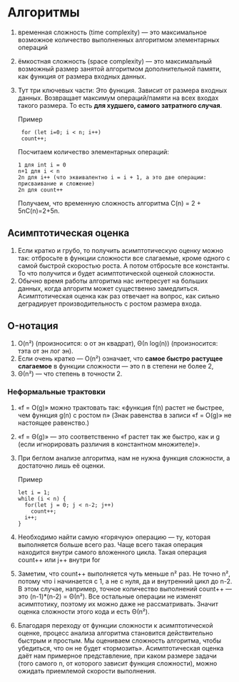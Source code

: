 # Алгоритмы
1. временная сложность (time complexity) — это максимальное возможное количество выполненных алгоритмом элементарных операций
1. ёмкостная сложность (space complexity) — это максимальный возможный размер занятой алгоритмом дополнительной памяти, как функция от размера входных данных.
1. Тут три ключевых части: Это функция. Зависит от размера входных данных. Возвращает максимум операций/памяти на всех входах такого размера. То есть **для худшего, самого затратного случая**.
   
   Пример
   ```
    for (let i=0; i < n; i++)
    count++;
    ```
    Посчитаем количество элементарных операций:
    ```
    1 для int i = 0
    n+1 для i < n
    2n для i++ (что эквивалентно i = i + 1, а это две операции: присваивание и сложение)
    2n для сount++
   ```
    Получаем, что временную сложность алгоритма C(n) = 2 + 5nC(n)=2+5n.

## Асимптотическая оценка
1. Если кратко и грубо, то получить асимптотическую оценку можно так: отбросьте в функции сложности все слагаемые, кроме одного с самой быстрой скоростью роста. А потом отбросьте все константы. То что получится и будет асимптотической оценкой сложности.
1. Обычно время работы алгоритма нас интересует на больших данных, когда алгоритм может существенно замедлиться. Асимптотическая оценка как раз отвечает на вопрос, как сильно деградирует производительность с ростом размера входа.

## O-нотация
1. O(n²) (произносится: о от эн квадрат), Θ(n log(n)) (произносится: тэта от эн лог эн).
1. Если очень кратко — O(n²) означает, что **самое быстро растущее слагаемое** в функции сложности — это n в степени не более 2, 
1. Θ(n²) — что степень в точности 2.

### Неформальные трактовки
1. «f = O(g)» можно трактовать так: «функция f(n) растет не быстрее, чем функция g(n) с ростом n» (Знак равенства в записи «f = O(g)» не настоящее равенство.)
1. «f = Θ(g)» — это соответственно «f растет так же быстро, как и g (если игнорировать различия в константном множителе)».
1. При беглом анализе алгоритма, нам не нужна функция сложности, а достаточно лишь её оценки.

    Пример
    ```
    let i = 1;
    while (i < n) {
      for(let j = 0; j < n-2; j++)
        count++;
      i++;
    }
    ```
1. Необходимо найти самую «горячую» операцию — ту, которая выполняется больше всего раз. Чаще всего такая операция находится внутри самого вложенного цикла. 
    Такая операция count++ или j++ внутри for
1. Заметим, что count++ выполняется чуть меньше n² раз. Не точно n², потому что i начинается с 1, а не с нуля, да и внутренний цикл до n-2.  
    В этом случае, например, точное количество выполнений count++ — это (n-1)*(n-2) = Θ(n²).
    Все остальные операции не изменят асимптотику, поэтому их можно даже не рассматривать.
    Значит оценка сложности этого кода и есть Θ(n²).
1. Благодаря переходу от функции сложности к асимптотической оценке, процесс анализа алгоритма становится действительно быстрым и простым.
    Мы оцениваем сложность алгоритма, чтобы убедиться, что он не будет «тормозить». 
    Асимптотическая оценка даёт нам примерное представление, при каком размере задачи (того самого n, от которого зависит функция сложности), можно ожидать приемлемой скорости выполнения.